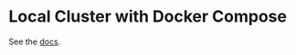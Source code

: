# Local Cluster with Docker Compose

See the [docs](https://docs.tendermint.com/master/networks/docker-compose.html).

